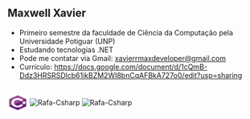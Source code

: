 ## Maxwell Xavier

-  Primeiro semestre da faculdade de Ciência da Computação pela Universidade Potiguar (UNP)
-  Estudando tecnologias .NET
-  Pode me contatar via Gmail: xavierrmaxdeveloper@gmail.com
- Currículo: https://docs.google.com/document/d/1cQmB-Ddz3HRSRSDlcb61ikBZM2WI8bnCqAFBkA727o0/edit?usp=sharing

<div style="display: inline_block"><br>
  <img align="center" alt="Rafa-Csharp" height="30" width="40" src="https://raw.githubusercontent.com/devicons/devicon/master/icons/csharp/csharp-original.svg">
  <img align="center" alt="Rafa-Csharp" height="30" width="40" src="https://cdn.jsdelivr.net/gh/devicons/devicon@latest/icons/dot-net/dot-net-plain-wordmark.svg"/>
  <img align="center" alt="Rafa-Csharp" height="30" width="40" src="https://cdn.jsdelivr.net/gh/devicons/devicon@latest/icons/microsoftsqlserver/microsoftsqlserver-original.svg" />
          
          
          
          
</div>
